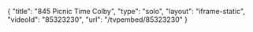 {
    "title": "845 Picnic Time Colby",
    "type": "solo",
    "layout": "iframe-static",
    "videoId": "85323230",
    "url": "\/tvpembed\/85323230"
}
